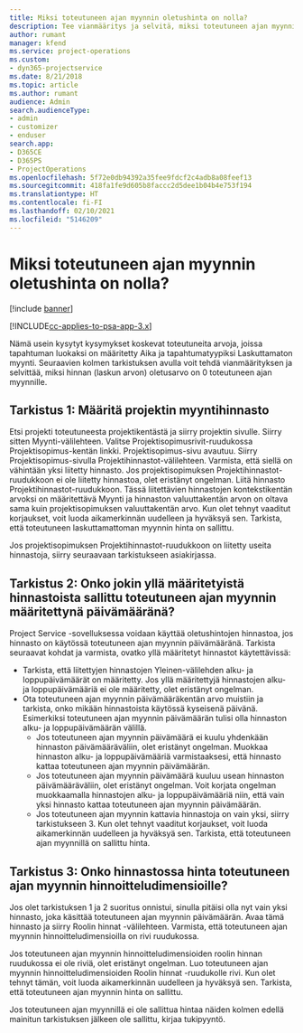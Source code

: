 ```yaml
---
title: Miksi toteutuneen ajan myynnin oletushinta on nolla?
description: Tee vianmääritys ja selvitä, miksi toteutuneen ajan myynnin hinnan oletusarvo on 0.
author: rumant
manager: kfend
ms.service: project-operations
ms.custom:
- dyn365-projectservice
ms.date: 8/21/2018
ms.topic: article
ms.author: rumant
audience: Admin
search.audienceType:
- admin
- customizer
- enduser
search.app:
- D365CE
- D365PS
- ProjectOperations
ms.openlocfilehash: 5f72e0db94392a35fee9fdcf2c4adb8a08feef13
ms.sourcegitcommit: 418fa1fe9d605b8faccc2d5dee1b04b4e753f194
ms.translationtype: HT
ms.contentlocale: fi-FI
ms.lasthandoff: 02/10/2021
ms.locfileid: "5146209"
---
```

# <a name="why-is-price-defaulting-to-zero-on-time-sales-actuals"></a>Miksi toteutuneen ajan myynnin oletushinta on nolla?

[!include [banner](../includes/psa-now-project-operations.md)]

[!INCLUDE[cc-applies-to-psa-app-3.x](../includes/cc-applies-to-psa-app-3x.md)]

Nämä usein kysytyt kysymykset koskevat toteutuneita arvoja, joissa tapahtuman luokaksi on määritetty Aika ja tapahtumatyypiksi Laskuttamaton myynti. Seuraavien kolmen tarkistuksen avulla voit tehdä vianmäärityksen ja selvittää, miksi hinnan (laskun arvon) oletusarvo on 0 toteutuneen ajan myynnille.

## <a name="check-1-identify-the-sales-price-list-for-the-project"></a>Tarkistus 1: Määritä projektin myyntihinnasto

Etsi projekti toteutuneesta projektikentästä ja siirry projektin sivulle. Siirry sitten Myynti-välilehteen. Valitse Projektisopimusrivit-ruudukossa Projektisopimus-kentän linkki. Projektisopimus-sivu avautuu. Siirry Projektisopimus-sivulla Projektihinnastot-välilehteen. Varmista, että siellä on vähintään yksi liitetty hinnasto. Jos projektisopimuksen Projektihinnastot-ruudukkoon ei ole liitetty hinnastoa, olet eristänyt ongelman. Liitä hinnasto Projektihinnastot-ruudukkoon. Tässä liitettävien hinnastojen kontekstikentän arvoksi on määritettävä Myynti ja hinnaston valuuttakentän arvon on oltava sama kuin projektisopimuksen valuuttakentän arvo. Kun olet tehnyt vaaditut korjaukset, voit luoda aikamerkinnän uudelleen ja hyväksyä sen. Tarkista, että toteutuneen laskuttamattoman myynnin hinta on sallittu. 

Jos projektisopimuksen Projektihinnastot-ruudukkoon on liitetty useita hinnastoja, siirry seuraavaan tarkistukseen asiakirjassa.

## <a name="check-2-are-any-of-the-price-lists-identified-above-valid-for-the-specific-date-of-the-time-sales-actual"></a>Tarkistus 2: Onko jokin yllä määritetyistä hinnastoista sallittu toteutuneen ajan myynnin määritettynä päivämääränä?

Project Service -sovelluksessa voidaan käyttää oletushintojen hinnastoa, jos hinnasto on käytössä toteutuneen ajan myynnin päivämääränä. Tarkista seuraavat kohdat ja varmista, ovatko yllä määritetyt hinnastot käytettävissä:
- Tarkista, että liitettyjen hinnastojen Yleinen-välilehden alku- ja loppupäivämäärät on määritetty. Jos yllä määritettyjä hinnastojen alku- ja loppupäivämääriä ei ole määritetty, olet eristänyt ongelman. 
- Ota toteutuneen ajan myynnin päivämääräkentän arvo muistiin ja tarkista, onko mikään hinnastoista käytössä kyseisenä päivänä. Esimerkiksi toteutuneen ajan myynnin päivämäärän tulisi olla hinnaston alku- ja loppupäivämäärän välillä. 
    - Jos toteutuneen ajan myynnin päivämäärä ei kuulu yhdenkään hinnaston päivämääräväliin, olet eristänyt ongelman. Muokkaa hinnaston alku- ja loppupäivämääriä varmistaaksesi, että hinnasto kattaa toteutuneen ajan myynnin päivämäärän. 
    - Jos toteutuneen ajan myynnin päivämäärä kuuluu usean hinnaston päivämääräväliin, olet eristänyt ongelman. Voit korjata ongelman muokkaamalla hinnastojen alku- ja loppupäivämääriä niin, että vain yksi hinnasto kattaa toteutuneen ajan myynnin päivämäärän. 
    - Jos toteutuneen ajan myynnin kattavia hinnastoja on vain yksi, siirry tarkistukseen 3.
Kun olet tehnyt vaaditut korjaukset, voit luoda aikamerkinnän uudelleen ja hyväksyä sen. Tarkista, että toteutuneen ajan myynnillä on sallittu hinta.

## <a name="check-3-is-there-a-price-in-the-price-list-for-the-pricing-dimensions-on-the-time-sales-actual"></a>Tarkistus 3: Onko hinnastossa hinta toteutuneen ajan myynnin hinnoitteludimensioille?

Jos olet tarkistuksen 1 ja 2 suoritus onnistui, sinulla pitäisi olla nyt vain yksi hinnasto, joka käsittää toteutuneen ajan myynnin päivämäärän. Avaa tämä hinnasto ja siirry Roolin hinnat -välilehteen. Varmista, että toteutuneen ajan myynnin hinnoitteludimensioilla on rivi ruudukossa.

Jos toteutuneen ajan myynnin hinnoitteludimensioiden roolin hinnan ruudukossa ei ole riviä, olet eristänyt ongelman. Luo toteutuneen ajan myynnin hinnoitteludimensioiden Roolin hinnat -ruudukolle rivi. Kun olet tehnyt tämän, voit luoda aikamerkinnän uudelleen ja hyväksyä sen. Tarkista, että toteutuneen ajan myynnin hinta on sallittu.

Jos toteutuneen ajan myynnillä ei ole sallittua hintaa näiden kolmen edellä mainitun tarkistuksen jälkeen ole sallittu, kirjaa tukipyyntö. 

